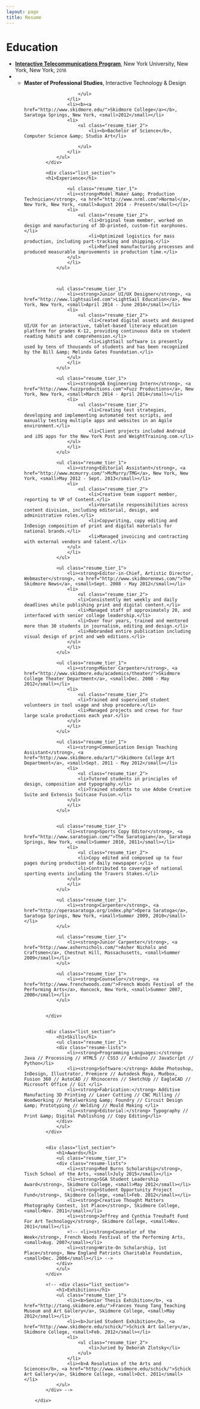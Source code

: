 ```yaml
---
layout: page
title: Resume
---
```


<div class="resume">
			<div class="list_section">
				<h1>Education</h1>
				<ul class="resume_tier_1">
					<li><b><a href="http://itp.nyu.edu"> Interactive Telecommunications Program</a></b>, New York University, New York, New York, <small>2016</small></li>
					<li>
						<ul class="resume_tier_2">
							<li><b>Master of Professional Studies</b>, Interactive Technology &amp; Design</li>
		
						</ul>
					</li>
					<li><b><a href="http://www.skidmore.edu/">Skidmore College</a></b>, Saratoga Springs, New York, <small>2012</small></li>
					<li>
						<ul class="resume_tier_2">
							<li><b>Bachelor of Science</b>, Computer Science &amp; Studio Art</li>
							
						</ul>
					</li>
				</ul>
			</div>

			<div class="list_section">
			<h1>Experience</h1>

					<ul class="resume_tier_1">
					<li><strong>Model Maker &amp; Production Technician</strong>, <a href="http://www.nrml.com">Normal</a>, New York, New York, <small>August 2014 - Present</small></li>
					<li>
						<ul class="resume_tier_2">
							<li>Original team member, worked on design and manufacturing of 3D-printed, custom-fit earphones.</li>
							<li>Optimized logistics for mass production, including part-tracking and shipping.</li> 
							<li>Refined manufacturing processes and produced measurable improvements in production time.</li>
					</ul>
					</li>
				</ul>

				

				<ul class="resume_tier_1">
					<li><strong>Junior UI/UX Designer</strong>, <a href="http://www.lightsailed.com">LightSail Education</a>, New York, New York, <small>April 2014 - June 2014</small></li>
					<li>
						<ul class="resume_tier_2">
							<li>Created digital assets and designed UI/UX for an interactive, tablet-based literacy education platform for grades K-12, providing continuous data on student reading habits and comprehension.</li>
							<li>LightSail software is presently used by tens of thousands of students and has been recognized by the Bill &amp; Melinda Gates Foundation.</li> 
					</ul>
					</li>
				</ul>

				<ul class="resume_tier_1">
					<li><strong>QA Engineering Intern</strong>, <a href="http://www.fuzzproductions.com">Fuzz Productions</a>, New York, New York, <small>March 2014 - April 2014</small></li>
					<li>
						<ul class="resume_tier_2">
							<li>Creating test strategies, developing and implementing automated test scripts, and manually testing multiple apps and websites in an Agile environment.</li>
							<li>Client projects included Android and iOS apps for the New York Post and WeightTraining.com.</li>
					</ul>
					</li>
				</ul>

				<ul class="resume_tier_1">
					<li><strong>Editorial Assistant</strong>, <a href="http://www.mcmurry.com/">McMurry/TMG</a>, New York, New York, <small>May 2012 - Sept. 2013</small></li>
					<li>
						<ul class="resume_tier_2">
							<li>Creative team support member, reporting to VP of Content.</li>
							<li>Versatile responsibilities across content division, including editorial, design, and administrative roles.</li>
							<li>Copywriting, copy editing and InDesign composition of print and digital materials for national brands.</li>
							<li>Managed invoicing and contracting with external vendors and talent.</li>
					</ul>
					</li>
				</ul>

				<ul class="resume_tier_1">
					<li><strong>Editor-in-Chief, Artistic Director, Webmaster</strong>, <a href="http://www.skidmorenews.com/">The Skidmore News</a>, <small>Sept. 2008 - May 2012</small></li>
					<li>
						<ul class="resume_tier_2">
						<li>Consistently met weekly and daily deadlines while publishing print and digital content.</li>
						<li>Managed staff of approximately 20, and interfaced with senior college leadership.</li>
						<li>Over four years, trained and mentored more than 30 students in journalism, editing and design.</li>
						<li>Rebranded entire publication including visual design of print and web editions.</li>
					</ul>
					</li>
				</ul>

				<ul class="resume_tier_1">
					<li><strong>Master Carpenter</strong>, <a href="http://www.skidmore.edu/academics/theater/">Skidmore College Theater Department</a>, <small>Dec. 2008 - May 2012</small></li>
					<li>
						<ul class="resume_tier_2">
						<li>Trained and supervised student volunteers in tool usage and shop procedure.</li>
						<li>Managed projects and crews for four large scale productions each year.</li>
					</ul>
					</li>
				</ul>

				<ul class="resume_tier_1">
					<li><strong>Communication Design Teaching Assistant</strong>, <a href="http://www.skidmore.edu/art/">Skidmore College Art Department</a>, <small>Sept. 2011 - May 2012</small></li>
					<li>
						<ul class="resume_tier_2">
						<li>Tutored students in principles of design, composition and typography.</li>
						<li>Trained students to use Adobe Creative Suite and Extensis Suitcase Fusion.</li>
					</ul>
					</li>
				</ul>


				<ul class="resume_tier_1">
					<li><strong>Sports Copy Editor</strong>, <a href="http://www.saratogian.com/">The Saratogian</a>, Saratoga Springs, New York, <small>Summer 2010, 2011</small></li>
					<li>
						<ul class="resume_tier_2">
						<li>Copy edited and composed up to four pages during production of daily newspaper.</li>
						<li>Contributed to coverage of national sporting events including the Travers Stakes.</li>
					</ul>
					</li>
				</ul>	

				<ul class="resume_tier_1">
					<li><strong>Carpenter</strong>, <a href="http://operasaratoga.org/index.php">Opera Saratoga</a>, Saratoga Springs, New York, <small>Summer 2009, 2010</small></li>
				</ul>

				<ul class="resume_tier_1">
					<li><strong>Junior Carpenter</strong>, <a href="http://www.ashernichols.com/">Asher Nichols and Craftsmen</a>, Chestnut Hill, Massachusetts, <small>Summer 2009</small></li>
				</ul>		

				<ul class="resume_tier_1">
					<li><strong>Counselor</strong>, <a href="http://www.frenchwoods.com/">French Woods Festival of the Performing Arts</a>, Hancock, New York, <small>Summer 2007, 2008</small></li>
				</ul>	


			</div>


			<div class="list_section">
				<h1>Skills</h1>
				<ul class="resume_tier_1">
				<div class="resume-lists">
					<li><strong>Programming Languages:</strong> Java // Processing // HTML5 // CSS3 // Arduino // JavaScript // Python</li>
					<li><strong>Software:</strong> Adobe Photoshop, InDesign, Illustrator, Premiere // Autodesk Maya, Mudbox, Fusion 360 // AutoCAD // Rhinoceros // SketchUp // EagleCAD // Microsoft Office // Git </li>
					<li><strong>Fabrication:</strong> Additive Manufacting 3D Printing // Laser Cutting // CNC Milling // Woodworking // Metalworking &amp; Foundry // Circuit Design &amp; Prototyping // Welding // Mould Making </li>
					<li><strong>Editorial:</strong> Typography // Print &amp; Digital Publishing // Copy Editing</li>
				</div>
				</ul>
			</div>


			<div class="list_section">
				<h1>Awards</h1>
				<ul class="resume_tier_1">
				<div class="resume-lists">
					<li><strong>Red Burns Scholarship</strong>, Tisch School of the Arts, <small>July 2015</small></li>
					<li><strong>SGA Student Leadership Award</strong>, Skidmore College, <small>May 2012</small></li>
					<li><strong>Student Opportunity Project Fund</strong>, Skidmore College, <small>Feb. 2012</small></li>
					<li><strong>Creative Thought Matters Photography Contest, 1st Place</strong>, Skidmore College, <small>Nov. 2011</small></li>
					<li><strong>Jeffrey and Cynthia Treuhaft Fund For Art Technology</strong>, Skidmore College, <small>Nov. 2011</small></li>
					<!-- <li><strong>Counselor of the Week</strong>, French Woods Festival of the Performing Arts, <small>Aug. 2007</small></li>
					<li><strong>Write-On Scholarship, 1st Place</strong>, New England Patriots Charitable Foundation, <small>Dec. 2006</small></li> -->
				</div>
				</ul>
			</div>

			<!-- <div class="list_section">
				<h1>Exhibitions</h1>
				<ul class="resume_tier_1">
					<li><b>Senior Thesis Exhibition</b>, <a href="http://tang.skidmore.edu/">Frances Young Tang Teaching Museum and Art Gallery</a>, Skidmore College, <small>May 2012</small></li>
					<li><b>Juried Student Exhibition</b>, <a href="http://www.skidmore.edu/schick/">Schick Art Gallery</a>, Skidmore College, <small>Feb. 2012</small></li>
					<li>
						<ul class="resume_tier_2">
							<li>Juried by Deborah Zlotsky</li>
						</ul>
					</li>
					<li><b>A Resolution of the Arts and Sciences</b>, <a href="http://www.skidmore.edu/schick/">Schick Art Gallery</a>, Skidmore College, <small>Oct. 2011</small></li>
				</ul>
			</div> -->

		</div>